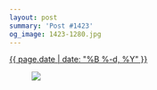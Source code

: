 ```yaml
---
layout: post
summary: 'Post #1423'
og_image: 1423-1280.jpg
---
```


<div class="post">
 <time>
  <a href="/1423">
   {{ page.date | date: "%B %-d, %Y" }}
  </a>
 </time>
 <a href="/1423">
  <figure data-taken="8/3/2021">
   <img sizes="(min-width: 700px) 50vw, calc(100vw - 2rem)" src="{{ site.assets_url }}/1423-640.jpg" srcset="{{ site.assets_url }}/1423-320.jpg 320w, {{ site.assets_url }}/1423-640.jpg 640w, {{ site.assets_url }}/1423-960.jpg 960w, {{ site.assets_url }}/1423-1280.jpg 1280w"/>
  </figure>
 </a>
</div>
